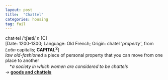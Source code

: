 ```yaml
---
layout: post
title:  "Chattel"
categories: housing
tag: fail
---
```

<DIV style="MARGIN: 0px 0px 5px">chat<B>·</B>tel /ˈtʃætl/ <I>n</I> [C] <BR>[Date: 1200-1300; Language: Old French; Origin: chatel <I>'property'</I>, from <I>Latin</I> capitalis; <B>CAPITAL<SUP>2</SUP></B>]<BR><I>law old-fashioned</I> a piece of personal property that you can move from one place to another<BR>　*<I>a society in which women are considered to be chattels</I><BR>→<B> <U>goods and chattels</U></B></DIV>
